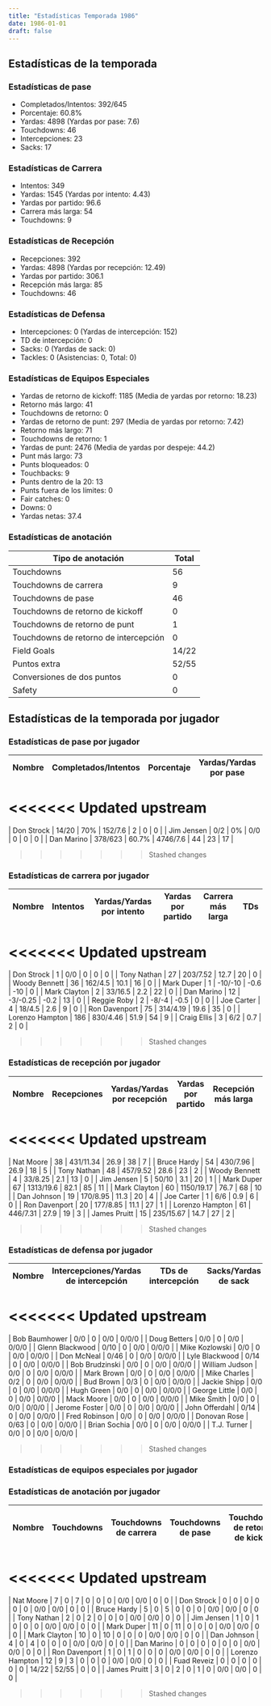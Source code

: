 ```yaml
---
title: "Estadísticas Temporada 1986"
date: 1986-01-01
draft: false
---
```


## Estadísticas de la temporada
### Estadísticas de pase
* Completados/Intentos: 392/645
* Porcentaje: 60.8%
* Yardas: 4898 (Yardas por pase: 7.6)
* Touchdowns: 46
* Intercepciones: 23
* Sacks: 17

### Estadísticas de Carrera
* Intentos: 349
* Yardas: 1545 (Yardas por intento: 4.43)
* Yardas por partido: 96.6
* Carrera más larga: 54
* Touchdowns: 9

### Estadísticas de Recepción
* Recepciones: 392
* Yardas: 4898 (Yardas por recepción: 12.49)
* Yardas por partido: 306.1
* Recepción más larga: 85
* Touchdowns: 46

### Estadísticas de Defensa
* Intercepciones: 0 (Yardas de intercepción: 152)
* TD de intercepción: 0
* Sacks: 0 (Yardas de sack: 0)
* Tackles: 0 (Asistencias: 0, Total: 0)

### Estadísticas de Equipos Especiales
* Yardas de retorno de kickoff: 1185 (Media de yardas por retorno: 18.23)
* Retorno más largo: 41
* Touchdowns de retorno: 0
* Yardas de retorno de punt: 297 (Media de yardas por retorno: 7.42)
* Retorno más largo: 71
* Touchdowns de retorno: 1
* Yardas de punt: 2476 (Media de yardas por despeje: 44.2)
* Punt más largo: 73
* Punts bloqueados: 0
* Touchbacks: 9
* Punts dentro de la 20: 13
* Punts fuera de los límites: 0
* Fair catches: 0
* Downs: 0
* Yardas netas: 37.4

### Estadísticas de anotación
| Tipo de anotación | Total |
|-------------------|-------|
| Touchdowns | 56 |
| Touchdowns de carrera | 9 |
| Touchdowns de pase | 46 |
| Touchdowns de retorno de kickoff | 0 |
| Touchdowns de retorno de punt | 1 |
| Touchdowns de retorno de intercepción | 0 |
| Field Goals | 14/22 |
| Puntos extra | 52/55 |
| Conversiones de dos puntos | 0 |
| Safety | 0 |

## Estadísticas de la temporada por jugador
### Estadísticas de pase por jugador
| Nombre | Completados/Intentos | Porcentaje | Yardas/Yardas por pase | TDs | Intercepciones | Sacks |
|--------|----------------------|------------|------------------------|-----|----------------|-------|
<<<<<<< Updated upstream
=======
| Don Strock | 14/20 | 70% | 152/7.6 | 2 | 0 | 0 |
| Jim Jensen | 0/2 | 0% | 0/0 | 0 | 0 | 0 |
| Dan Marino | 378/623 | 60.7% | 4746/7.6 | 44 | 23 | 17 |
>>>>>>> Stashed changes


### Estadísticas de carrera por jugador
| Nombre | Intentos | Yardas/Yardas por intento | Yardas por partido | Carrera más larga | TDs |
|--------|----------|--------------------------|--------------------|-------------------|-----|
<<<<<<< Updated upstream
=======
| Don Strock | 1 | 0/0 | 0 | 0 | 0 |
| Tony Nathan | 27 | 203/7.52 | 12.7 | 20 | 0 |
| Woody Bennett | 36 | 162/4.5 | 10.1 | 16 | 0 |
| Mark Duper | 1 | -10/-10 | -0.6 | -10 | 0 |
| Mark Clayton | 2 | 33/16.5 | 2.2 | 22 | 0 |
| Dan Marino | 12 | -3/-0.25 | -0.2 | 13 | 0 |
| Reggie Roby | 2 | -8/-4 | -0.5 | 0 | 0 |
| Joe Carter | 4 | 18/4.5 | 2.6 | 9 | 0 |
| Ron Davenport | 75 | 314/4.19 | 19.6 | 35 | 0 |
| Lorenzo Hampton | 186 | 830/4.46 | 51.9 | 54 | 9 |
| Craig Ellis | 3 | 6/2 | 0.7 | 2 | 0 |
>>>>>>> Stashed changes


### Estadísticas de recepción por jugador
| Nombre | Recepciones | Yardas/Yardas por recepción | Yardas por partido | Recepción más larga | TDs |
|--------|-------------|----------------------------|--------------------|---------------------|-----|
<<<<<<< Updated upstream
=======
| Nat Moore | 38 | 431/11.34 | 26.9 | 38 | 7 |
| Bruce Hardy | 54 | 430/7.96 | 26.9 | 18 | 5 |
| Tony Nathan | 48 | 457/9.52 | 28.6 | 23 | 2 |
| Woody Bennett | 4 | 33/8.25 | 2.1 | 13 | 0 |
| Jim Jensen | 5 | 50/10 | 3.1 | 20 | 1 |
| Mark Duper | 67 | 1313/19.6 | 82.1 | 85 | 11 |
| Mark Clayton | 60 | 1150/19.17 | 76.7 | 68 | 10 |
| Dan Johnson | 19 | 170/8.95 | 11.3 | 20 | 4 |
| Joe Carter | 1 | 6/6 | 0.9 | 6 | 0 |
| Ron Davenport | 20 | 177/8.85 | 11.1 | 27 | 1 |
| Lorenzo Hampton | 61 | 446/7.31 | 27.9 | 19 | 3 |
| James Pruitt | 15 | 235/15.67 | 14.7 | 27 | 2 |
>>>>>>> Stashed changes


### Estadísticas de defensa por jugador
| Nombre | Intercepciones/Yardas de intercepción | TDs de intercepción | Sacks/Yardas de sack | Tackles/Asistencias/Total |
|--------|--------------------------------------|---------------------|-----------------------|--------------------------|
<<<<<<< Updated upstream
=======
| Bob Baumhower | 0/0 | 0 | 0/0 | 0/0/0 |
| Doug Betters | 0/0 | 0 | 0/0 | 0/0/0 |
| Glenn Blackwood | 0/10 | 0 | 0/0 | 0/0/0 |
| Mike Kozlowski | 0/0 | 0 | 0/0 | 0/0/0 |
| Don McNeal | 0/46 | 0 | 0/0 | 0/0/0 |
| Lyle Blackwood | 0/14 | 0 | 0/0 | 0/0/0 |
| Bob Brudzinski | 0/0 | 0 | 0/0 | 0/0/0 |
| William Judson | 0/0 | 0 | 0/0 | 0/0/0 |
| Mark Brown | 0/0 | 0 | 0/0 | 0/0/0 |
| Mike Charles | 0/2 | 0 | 0/0 | 0/0/0 |
| Bud Brown | 0/3 | 0 | 0/0 | 0/0/0 |
| Jackie Shipp | 0/0 | 0 | 0/0 | 0/0/0 |
| Hugh Green | 0/0 | 0 | 0/0 | 0/0/0 |
| George Little | 0/0 | 0 | 0/0 | 0/0/0 |
| Mack Moore | 0/0 | 0 | 0/0 | 0/0/0 |
| Mike Smith | 0/0 | 0 | 0/0 | 0/0/0 |
| Jerome Foster | 0/0 | 0 | 0/0 | 0/0/0 |
| John Offerdahl | 0/14 | 0 | 0/0 | 0/0/0 |
| Fred Robinson | 0/0 | 0 | 0/0 | 0/0/0 |
| Donovan Rose | 0/63 | 0 | 0/0 | 0/0/0 |
| Brian Sochia | 0/0 | 0 | 0/0 | 0/0/0 |
| T.J. Turner | 0/0 | 0 | 0/0 | 0/0/0 |
>>>>>>> Stashed changes


### Estadísticas de equipos especiales por jugador
<!-- Puedes agregar aquí tablas para KickoffReturn, PuntReturn, Punting, Kicking si lo necesitas -->

### Estadísticas de anotación por jugador
| Nombre | Touchdowns | Touchdowns de carrera | Touchdowns de pase | Touchdowns de retorno de kickoff | Touchdowns de retorno de punt | Touchdowns de retorno de intercepción | Field Goals | Puntos extra | Conversiones de dos puntos | Safety |
|--------|------------|----------------|---------------------|----------------------------------|-------------------------------|----------------------------------|------------|--------------|--------------------------|--------|
<<<<<<< Updated upstream
=======
| Nat Moore | 7 | 0 | 7 | 0 | 0 | 0 | 0/0 | 0/0 | 0 | 0 |
| Don Strock | 0 | 0 | 0 | 0 | 0 | 0 | 0/0 | 0/0 | 0 | 0 |
| Bruce Hardy | 5 | 0 | 5 | 0 | 0 | 0 | 0/0 | 0/0 | 0 | 0 |
| Tony Nathan | 2 | 0 | 2 | 0 | 0 | 0 | 0/0 | 0/0 | 0 | 0 |
| Jim Jensen | 1 | 0 | 1 | 0 | 0 | 0 | 0/0 | 0/0 | 0 | 0 |
| Mark Duper | 11 | 0 | 11 | 0 | 0 | 0 | 0/0 | 0/0 | 0 | 0 |
| Mark Clayton | 10 | 0 | 10 | 0 | 0 | 0 | 0/0 | 0/0 | 0 | 0 |
| Dan Johnson | 4 | 0 | 4 | 0 | 0 | 0 | 0/0 | 0/0 | 0 | 0 |
| Dan Marino | 0 | 0 | 0 | 0 | 0 | 0 | 0/0 | 0/0 | 0 | 0 |
| Ron Davenport | 1 | 0 | 1 | 0 | 0 | 0 | 0/0 | 0/0 | 0 | 0 |
| Lorenzo Hampton | 12 | 9 | 3 | 0 | 0 | 0 | 0/0 | 0/0 | 0 | 0 |
| Fuad Reveiz | 0 | 0 | 0 | 0 | 0 | 0 | 14/22 | 52/55 | 0 | 0 |
| James Pruitt | 3 | 0 | 2 | 0 | 1 | 0 | 0/0 | 0/0 | 0 | 0 |
>>>>>>> Stashed changes
